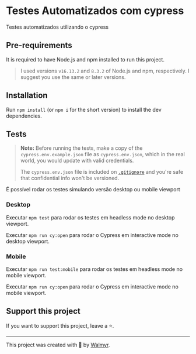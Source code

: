 # Testes Automatizados com cypress

Testes automatizados utilizando o cypress

## Pre-requirements

It is required to have Node.js and npm installed to run this project.

> I used versions `v16.13.2` and `8.3.2` of Node.js and npm, respectively. I suggest you use the same or later versions.

## Installation

Run `npm install` (or `npm i` for the short version) to install the dev dependencies.

## Tests

> **Note:** Before running the tests, make a copy of the `cypress.env.example.json` file as `cypress.env.json`, which in the real world, you would update with valid credentials.
>
> The `cypress.env.json` file is included on [`.gitignore`](./.gitignore) and you're safe that confidential info won't be versioned.

É possível rodar os testes simulando versão desktop ou mobile viewport

### Desktop

Executar `npm test` para rodar os testes em headless mode no desktop viewport.

Executar `npm run cy:open` para rodar o Cypress em interactive mode no desktop viewport.

### Mobile

Executar `npm run test:mobile` para rodar os testes em headless mode no mobile viewport.

Executar `npm run cy:open` para rodar o Cypress em interactive mode no mobile viewport.

## Support this project

If you want to support this project, leave a ⭐.

___

This project was created with 💚 by [Walmyr](https://walmyr.dev).
